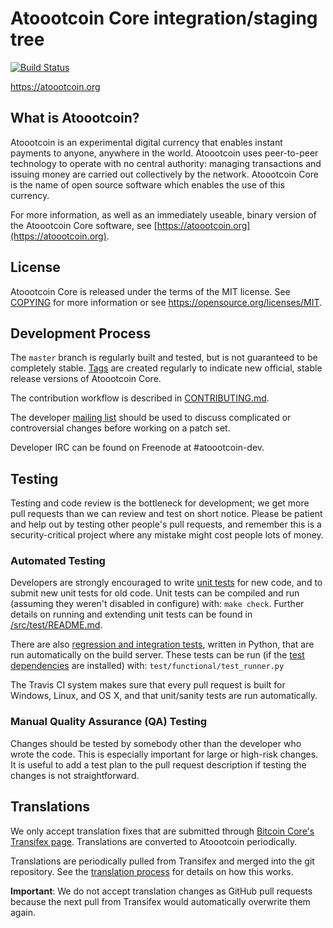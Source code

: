 Atoootcoin Core integration/staging tree
=====================================

[![Build Status](https://travis-ci.org/atooot/atoootcoin.svg?branch=master)](https://travis-ci.org/atooot/atoootcoin)

https://atoootcoin.org

What is Atoootcoin?
----------------

Atoootcoin is an experimental digital currency that enables instant payments to
anyone, anywhere in the world. Atoootcoin uses peer-to-peer technology to operate
with no central authority: managing transactions and issuing money are carried
out collectively by the network. Atoootcoin Core is the name of open source
software which enables the use of this currency.

For more information, as well as an immediately useable, binary version of
the Atoootcoin Core software, see [https://atoootcoin.org](https://atoootcoin.org).

License
-------

Atoootcoin Core is released under the terms of the MIT license. See [COPYING](COPYING) for more
information or see https://opensource.org/licenses/MIT.

Development Process
-------------------

The `master` branch is regularly built and tested, but is not guaranteed to be
completely stable. [Tags](https://github.com/atooot/atoootcoin/tags) are created
regularly to indicate new official, stable release versions of Atoootcoin Core.

The contribution workflow is described in [CONTRIBUTING.md](CONTRIBUTING.md).

The developer [mailing list](https://groups.google.com/forum/#!forum/atoootcoin-dev)
should be used to discuss complicated or controversial changes before working
on a patch set.

Developer IRC can be found on Freenode at #atoootcoin-dev.

Testing
-------

Testing and code review is the bottleneck for development; we get more pull
requests than we can review and test on short notice. Please be patient and help out by testing
other people's pull requests, and remember this is a security-critical project where any mistake might cost people
lots of money.

### Automated Testing

Developers are strongly encouraged to write [unit tests](src/test/README.md) for new code, and to
submit new unit tests for old code. Unit tests can be compiled and run
(assuming they weren't disabled in configure) with: `make check`. Further details on running
and extending unit tests can be found in [/src/test/README.md](/src/test/README.md).

There are also [regression and integration tests](/test), written
in Python, that are run automatically on the build server.
These tests can be run (if the [test dependencies](/test) are installed) with: `test/functional/test_runner.py`

The Travis CI system makes sure that every pull request is built for Windows, Linux, and OS X, and that unit/sanity tests are run automatically.

### Manual Quality Assurance (QA) Testing

Changes should be tested by somebody other than the developer who wrote the
code. This is especially important for large or high-risk changes. It is useful
to add a test plan to the pull request description if testing the changes is
not straightforward.

Translations
------------

We only accept translation fixes that are submitted through [Bitcoin Core's Transifex page](https://www.transifex.com/projects/p/bitcoin/).
Translations are converted to Atoootcoin periodically.

Translations are periodically pulled from Transifex and merged into the git repository. See the
[translation process](doc/translation_process.md) for details on how this works.

**Important**: We do not accept translation changes as GitHub pull requests because the next
pull from Transifex would automatically overwrite them again.
